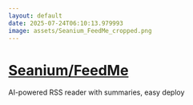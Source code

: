 ```yaml
---
layout: default
date: 2025-07-24T06:10:13.979993
image: assets/Seanium_FeedMe_cropped.png
---
```


# [Seanium/FeedMe](https://github.com/Seanium/FeedMe)

AI-powered RSS reader with summaries, easy deploy
